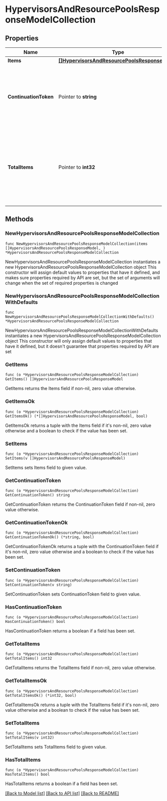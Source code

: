 # HypervisorsAndResourcePoolsResponseModelCollection

## Properties

Name | Type | Description | Notes
------------ | ------------- | ------------- | -------------
**Items** | [**[]HypervisorsAndResourcePoolsResponseModel**](HypervisorsAndResourcePoolsResponseModel.md) | List of items. | 
**ContinuationToken** | Pointer to **string** | If present, indicates to the caller that the query was not complete, and they should call the API again specifying the continuation token as a query parameter. | [optional] 
**TotalItems** | Pointer to **int32** | Indicates the total number of items in the collection, which may be more than the number of Items returned, if there is a ContinuationToken.  Only returned in the response to &#x60;$search&#x60; APIs. | [optional] 

## Methods

### NewHypervisorsAndResourcePoolsResponseModelCollection

`func NewHypervisorsAndResourcePoolsResponseModelCollection(items []HypervisorsAndResourcePoolsResponseModel, ) *HypervisorsAndResourcePoolsResponseModelCollection`

NewHypervisorsAndResourcePoolsResponseModelCollection instantiates a new HypervisorsAndResourcePoolsResponseModelCollection object
This constructor will assign default values to properties that have it defined,
and makes sure properties required by API are set, but the set of arguments
will change when the set of required properties is changed

### NewHypervisorsAndResourcePoolsResponseModelCollectionWithDefaults

`func NewHypervisorsAndResourcePoolsResponseModelCollectionWithDefaults() *HypervisorsAndResourcePoolsResponseModelCollection`

NewHypervisorsAndResourcePoolsResponseModelCollectionWithDefaults instantiates a new HypervisorsAndResourcePoolsResponseModelCollection object
This constructor will only assign default values to properties that have it defined,
but it doesn't guarantee that properties required by API are set

### GetItems

`func (o *HypervisorsAndResourcePoolsResponseModelCollection) GetItems() []HypervisorsAndResourcePoolsResponseModel`

GetItems returns the Items field if non-nil, zero value otherwise.

### GetItemsOk

`func (o *HypervisorsAndResourcePoolsResponseModelCollection) GetItemsOk() (*[]HypervisorsAndResourcePoolsResponseModel, bool)`

GetItemsOk returns a tuple with the Items field if it's non-nil, zero value otherwise
and a boolean to check if the value has been set.

### SetItems

`func (o *HypervisorsAndResourcePoolsResponseModelCollection) SetItems(v []HypervisorsAndResourcePoolsResponseModel)`

SetItems sets Items field to given value.


### GetContinuationToken

`func (o *HypervisorsAndResourcePoolsResponseModelCollection) GetContinuationToken() string`

GetContinuationToken returns the ContinuationToken field if non-nil, zero value otherwise.

### GetContinuationTokenOk

`func (o *HypervisorsAndResourcePoolsResponseModelCollection) GetContinuationTokenOk() (*string, bool)`

GetContinuationTokenOk returns a tuple with the ContinuationToken field if it's non-nil, zero value otherwise
and a boolean to check if the value has been set.

### SetContinuationToken

`func (o *HypervisorsAndResourcePoolsResponseModelCollection) SetContinuationToken(v string)`

SetContinuationToken sets ContinuationToken field to given value.

### HasContinuationToken

`func (o *HypervisorsAndResourcePoolsResponseModelCollection) HasContinuationToken() bool`

HasContinuationToken returns a boolean if a field has been set.

### GetTotalItems

`func (o *HypervisorsAndResourcePoolsResponseModelCollection) GetTotalItems() int32`

GetTotalItems returns the TotalItems field if non-nil, zero value otherwise.

### GetTotalItemsOk

`func (o *HypervisorsAndResourcePoolsResponseModelCollection) GetTotalItemsOk() (*int32, bool)`

GetTotalItemsOk returns a tuple with the TotalItems field if it's non-nil, zero value otherwise
and a boolean to check if the value has been set.

### SetTotalItems

`func (o *HypervisorsAndResourcePoolsResponseModelCollection) SetTotalItems(v int32)`

SetTotalItems sets TotalItems field to given value.

### HasTotalItems

`func (o *HypervisorsAndResourcePoolsResponseModelCollection) HasTotalItems() bool`

HasTotalItems returns a boolean if a field has been set.


[[Back to Model list]](../README.md#documentation-for-models) [[Back to API list]](../README.md#documentation-for-api-endpoints) [[Back to README]](../README.md)



